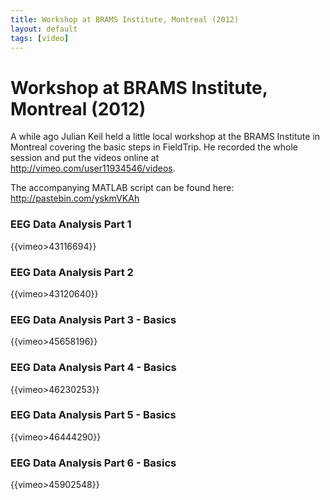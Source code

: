 ```yaml
---
title: Workshop at BRAMS Institute, Montreal (2012)
layout: default
tags: [video]
---
```


# Workshop at BRAMS Institute, Montreal (2012)

A while ago Julian Keil held a little local workshop at the BRAMS Institute in Montreal covering the basic steps in FieldTrip. He recorded the whole session and put the videos online at http://vimeo.com/user11934546/videos. 

The accompanying MATLAB script can be found here: http://pastebin.com/yskmVKAh

### EEG Data Analysis Part 1

{{vimeo>43116694}}

### EEG Data Analysis Part 2

{{vimeo>43120640}}

### EEG Data Analysis Part 3 - Basics

{{vimeo>45658196}}

### EEG Data Analysis Part 4 - Basics

{{vimeo>46230253}}

### EEG Data Analysis Part 5 - Basics

{{vimeo>46444290}}

### EEG Data Analysis Part 6 - Basics

{{vimeo>45902548}}

